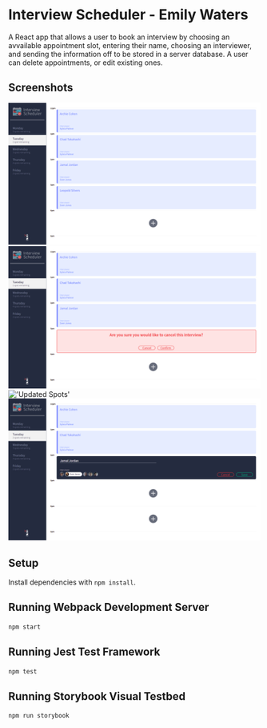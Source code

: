 # Interview Scheduler - Emily Waters

A React app that allows a user to book an interview by choosing an avvailable appointment slot, entering their name, choosing an interviewer, and sending the information off to be stored in a server database. A user can delete appointments, or edit existing ones.

## Screenshots

!['Layout'](https://github.com/Emily-Waters/scheduler/blob/master/public/docs/layout.png)
!['Delete'](https://github.com/Emily-Waters/scheduler/blob/master/public/docs/delete.png)
!['Updated Spots'](https://github.com/Emily-Waters/tweeter/blob/master/docs/layout-with-updated-spots.png)
!['Edit'](https://github.com/Emily-Waters/scheduler/blob/master/public/docs/edit.png)

## Setup

Install dependencies with `npm install`.

## Running Webpack Development Server

```sh
npm start
```

## Running Jest Test Framework

```sh
npm test
```

## Running Storybook Visual Testbed

```sh
npm run storybook
```

